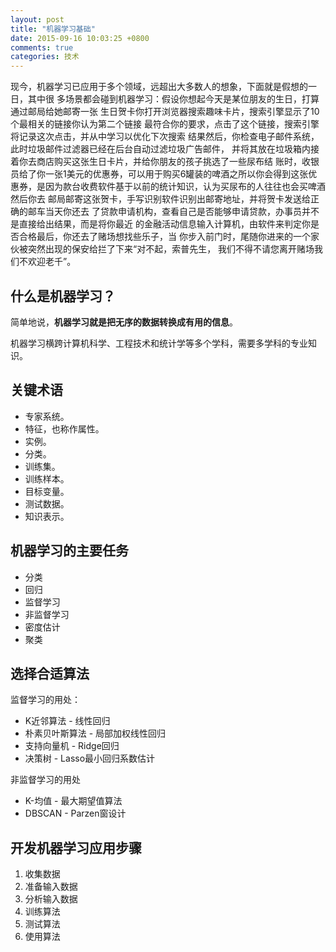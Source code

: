 ```yaml
---
layout: post
title: "机器学习基础"
date: 2015-09-16 10:03:25 +0800
comments: true
categories: 技术
---
```

现今，机器学习已应用于多个领域，远超出大多数人的想象，下面就是假想的一日，其中很
多场景都会碰到机器学习：假设你想起今天是某位朋友的生日，打算通过邮局给她邮寄一张
生日贺卡你打开浏览器搜索趣味卡片，搜索引擎显示了10个最相关的链接你认为第二个链接
最符合你的要求，点击了这个链接，搜索引擎将记录这次点击，并从中学习以优化下次搜索
结果然后，你检查电子邮件系统，此时垃圾邮件过滤器已经在后台自动过滤垃圾广告邮件，
并将其放在垃圾箱内接着你去商店购买这张生日卡片，并给你朋友的孩子挑选了一些尿布结
账时，收银员给了你一张1美元的优惠券，可以用于购买6罐装的啤酒之所以你会得到这张优
惠券，是因为款台收费软件基于以前的统计知识，认为买尿布的人往往也会买啤酒然后你去
邮局邮寄这张贺卡，手写识别软件识别出邮寄地址，并将贺卡发送给正确的邮车当天你还去
了贷款申请机构，查看自己是否能够申请贷款，办事员并不是直接给出结果，而是将你最近
的金融活动信息输入计算机，由软件来判定你是否合格最后，你还去了赌场想找些乐子，当
你步入前门时，尾随你进来的一个家伙被突然出现的保安给拦了下来“对不起，索普先生，
我们不得不请您离开赌场我们不欢迎老千”。

## 什么是机器学习？

简单地说，**机器学习就是把无序的数据转换成有用的信息**。

机器学习横跨计算机科学、工程技术和统计学等多个学科，需要多学科的专业知识。

## 关键术语

+ 专家系统。
+ 特征，也称作属性。
+ 实例。
+ 分类。
+ 训练集。
+ 训练样本。
+ 目标变量。
+ 测试数据。
+ 知识表示。

## 机器学习的主要任务

+ 分类
+ 回归
+ 监督学习
+ 非监督学习
+ 密度估计
+ 聚类

## 选择合适算法

监督学习的用处：
  + K近邻算法 \- 线性回归
  + 朴素贝叶斯算法 \- 局部加权线性回归
  + 支持向量机 \- Ridge回归
  + 决策树 \- Lasso最小回归系数估计

非监督学习的用处
  + K-均值 - 最大期望值算法
  + DBSCAN - Parzen窗设计

## 开发机器学习应用步骤

1. 收集数据
2. 准备输入数据
3. 分析输入数据
4. 训练算法
5. 测试算法
6. 使用算法
